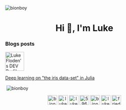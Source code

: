 <header>
 <link rel="stylesheet" href="https://cdn.jsdelivr.net/gh/devicons/devicon@v2.10.1/devicon.min.css">
</header>
<p align="left"> <img src="https://komarev.com/ghpvc/?username=bionboy" alt="bionboy" /> </p>
</div>

<h1 align="center">Hi 👋, I'm Luke</h1>



### Blogs posts
<a href="https://dev.to/bionboy">
  <img src="https://d2fltix0v2e0sb.cloudfront.net/dev-badge.svg" alt="Luke Floden's DEV Profile" height="60" width="60">
</a>

<!-- BLOG-POST-LIST:START -->
[Deep learning on "the iris data-set" in Julia](https://dev.to/bionboy/deep-learning-on-the-iris-data-set-in-julia-3pbe)
<!-- BLOG-POST-LIST:END -->

<!-- <p>
  <img align="left" src="https://github-readme-stats.vercel.app/api/top-langs/?username=bionboy&layout=compact&hide=html" alt="bionboy" />
</p> -->

<p>&nbsp;<img align="center" src="https://github-readme-stats.vercel.app/api?username=bionboy&show_icons=true" alt="bionboy" /></p>

<p align="center">
<a href="https://dev.to/bionboy" target="blank"><img align="center" src="https://cdn.jsdelivr.net/npm/simple-icons@3.0.1/icons/dev-dot-to.svg" alt="bionboy" height="30" width="30" /></a>
<a href="https://twitter.com/lukefloden" target="blank"><img align="center" src="https://cdn.jsdelivr.net/npm/simple-icons@3.0.1/icons/twitter.svg" alt="lukefloden" height="30" width="30" /></a>
<a href="https://linkedin.com/in/luke-floden-5191a8133" target="blank"><img align="center" src="https://cdn.jsdelivr.net/npm/simple-icons@3.0.1/icons/linkedin.svg" alt="luke-floden-5191a8133" height="30" width="30" /></a>
<a href="https://stackoverflow.com/users/5960430" target="blank"><img align="center" src="https://cdn.jsdelivr.net/npm/simple-icons@3.0.1/icons/stackoverflow.svg" alt="5960430" height="30" width="30" /></a>
<a href="https://kaggle.com/bionboy" target="blank"><img align="center" src="https://cdn.jsdelivr.net/npm/simple-icons@3.0.1/icons/kaggle.svg" alt="bionboy" height="30" width="30" /></a>
<a href="https://fb.com/luke floden" target="blank"><img align="center" src="https://cdn.jsdelivr.net/npm/simple-icons@3.0.1/icons/facebook.svg" alt="luke floden" height="30" width="30" /></a>
<a href="https://instagram.com/fried__plantains" target="blank"><img align="center" src="https://cdn.jsdelivr.net/npm/simple-icons@3.0.1/icons/instagram.svg" alt="fried__plantains" height="30" width="30" /></a>
</p>
